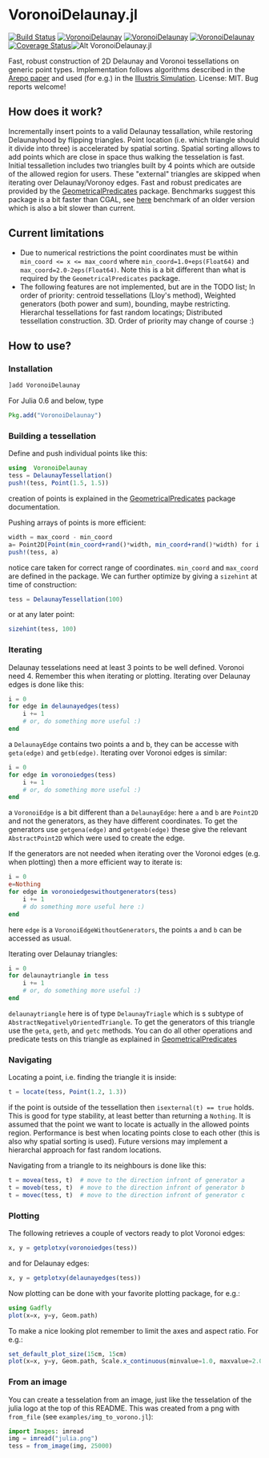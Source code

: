 # VoronoiDelaunay.jl

[![Build Status](https://travis-ci.org/JuliaGeometry/VoronoiDelaunay.jl.svg?branch=master)](https://travis-ci.org/JuliaGeometry/VoronoiDelaunay.jl)
[![VoronoiDelaunay](http://pkg.julialang.org/badges/VoronoiDelaunay_0.6.svg)](http://pkg.julialang.org/detail/VoronoiDelaunay)
[![VoronoiDelaunay](http://pkg.julialang.org/badges/VoronoiDelaunay_0.7.svg)](http://pkg.julialang.org/detail/VoronoiDelaunay)
[![VoronoiDelaunay](http://pkg.julialang.org/badges/VoronoiDelaunay_1.0.svg)](http://pkg.julialang.org/detail/VoronoiDelaunay)
[![Coverage Status](https://coveralls.io/repos/JuliaGeometry/VoronoiDelaunay.jl/badge.svg?branch=master)](https://coveralls.io/r/JuliaGeometry/VoronoiDelaunay.jl?branch=master)![Alt VoronoiDelaunay.jl](http://i.imgur.com/lh8VLZ5.png5 "VoronoiDelaunay.jl")

Fast, robust construction of 2D Delaunay and Voronoi tessellations on generic point types.
Implementation follows algorithms described in the [Arepo paper](http://arxiv.org/abs/0901.4107)
and used (for e.g.) in the [Illustris Simulation](http://www.illustris-project.org/). License: MIT. Bug reports welcome!

How does it work?
--------------------
Incrementally insert points to a valid Delaunay tessallation, while restoring Delaunayhood by flipping triangles.
Point location (i.e. which triangle should it divide into three) is accelerated by spatial sorting.
Spatial sorting allows to add points which are close in space thus walking the tesselation is fast.
Initial tessalletion includes two triangles built by 4 points which are outside of the allowed region for users.
These "external" triangles are skipped when iterating over Delaunay/Voronoy edges. Fast and robust predicates are
provided by the [GeometricalPredicates](https://github.com/skariel/GeometricalPredicates.jl) package. Benchmarks suggest this package is a bit faster than CGAL, see [here](https://gist.github.com/skariel/3d2018f9341a058e00fc) benchmark of an older version which is also a bit slower than current.

Current limitations
--------------------
* Due to numerical restrictions the point coordinates must be within `min_coord <= x <= max_coord` where `min_coord=1.0+eps(Float64)` and `max_coord=2.0-2eps(Float64)`. Note this is a bit different than what is required by the  `GeometricalPredicates` package.
* The following features are not implemented, but are in the TODO list; In order of priority: centroid tessellations (Lloy's method), Weighted generators (both power and sum), bounding, maybe restricting. Hierarchal tessellations for fast random locatings; Distributed tessellation construction. 3D. Order of priority may change of course :)

How to use?
--------------
### Installation
```Julia
]add VoronoiDelaunay
```
For Julia 0.6 and below, type
```Julia
Pkg.add("VoronoiDelaunay")
```

### Building a tessellation
Define and push individual points like this:
```Julia
using  VoronoiDelaunay
tess = DelaunayTessellation()
push!(tess, Point(1.5, 1.5))
```
creation of points is explained in the [GeometricalPredicates](https://github.com/skariel/GeometricalPredicates.jl) package documentation.

Pushing arrays of points is more efficient:
```Julia
width = max_coord - min_coord
a= Point2D[Point(min_coord+rand()*width, min_coord+rand()*width) for i in 1:100]
push!(tess, a)
```
notice care taken for correct range of coordinates. `min_coord` and `max_coord` are defined in the package. We can further optimize by giving a `sizehint` at time of construction:
```Julia
tess = DelaunayTessellation(100)
```
or at any later point:
```Julia
sizehint(tess, 100)
```
### Iterating
Delaunay tesselations need at least 3 points to be well defined. Voronoi need 4. Remember this when iterating or plotting.
Iterating over Delaunay edges is done like this:
```Julia
i = 0
for edge in delaunayedges(tess)
    i += 1
    # or, do something more useful :)
end
```
a `DelaunayEdge` contains two points a and b, they can be accesse with `geta(edge)` and `getb(edge)`.
Iterating over Voronoi edges is similar:
```Julia
i = 0
for edge in voronoiedges(tess)
    i += 1
    # or, do something more useful :)
end
```
a `VoronoiEdge` is a bit different than a `DelaunayEdge`: here `a` and `b` are `Point2D` and not the generators, as they have different coordinates. To get the generators use `getgena(edge)` and `getgenb(edge)` these give the relevant `AbstractPoint2D` which were used to create the edge.

If the generators are not needed when iterating over the Voronoi edges (e.g. when plotting) then a more efficient way to iterate is:
```Julia
i = 0
e=Nothing
for edge in voronoiedgeswithoutgenerators(tess)
    i += 1
    # do something more useful here :)
end
```
here `edge` is a `VoronoiEdgeWithoutGenerators`, the points `a` and `b` can be accessed as usual.

Iterating over Delaunay triangles:
```Julia
i = 0
for delaunaytriangle in tess
    i += 1
    # or, do something more useful :)
end
```
`delaunaytriangle` here is of type `DelaunayTriagle` which is s subtype of `AbstractNegativelyOrientedTriangle`. To get the generators of this triangle use the `geta`, `getb`, and `getc` methods. You can do all other operations and predicate tests on this triangle as explained in [GeometricalPredicates](https://github.com/skariel/GeometricalPredicates.jl)

### Navigating
Locating a point, i.e. finding the triangle it is inside:
```Julia
t = locate(tess, Point(1.2, 1.3))
```
if the point is outside of the tessellation then `isexternal(t) == true` holds. This is good for type stability, at least better than returning a `Nothing`. It is assumed that the point we want to locate is actually in the allowed points region. Performance is best when locating points close to each other (this is also why spatial sorting is used). Future versions may implement a hierarchal approach for fast random locations.

Navigating from a triangle to its neighbours is done like this:
```Julia
t = movea(tess, t)  # move to the direction infront of generator a
t = moveb(tess, t)  # move to the direction infront of generator b
t = movec(tess, t)  # move to the direction infront of generator c
```

### Plotting
The following retrieves a couple of vectors ready to plot Voronoi edges:
```Julia
x, y = getplotxy(voronoiedges(tess))
```
and for Delaunay edges:
```Julia
x, y = getplotxy(delaunayedges(tess))
```
Now plotting can be done with your favorite plotting package, for e.g.:
```Julia
using Gadfly
plot(x=x, y=y, Geom.path)
```
To make a nice looking plot remember to limit the axes and aspect ratio. For e.g.:
```Julia
set_default_plot_size(15cm, 15cm)
plot(x=x, y=y, Geom.path, Scale.x_continuous(minvalue=1.0, maxvalue=2.0), Scale.y_continuous(minvalue=1.0, maxvalue=2.0))
```

### From an image
You can create a tesselation from an image, just like the tesselation of the
julia logo at the top of this README. This was created from a png with `from_file`
(see `examples/img_to_vorono.jl`):
```Julia
import Images: imread
img = imread("julia.png")
tess = from_image(img, 25000)
```
